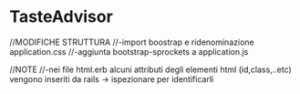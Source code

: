 # TasteAdvisor

//MODIFICHE STRUTTURA
//-import boostrap e ridenominazione application.css
//-aggiunta bootstrap-sprockets a application.js



//NOTE
//-nei file html.erb alcuni attributi degli elementi html (id,class,..etc) vengono inseriti da rails -> ispezionare per identificarli